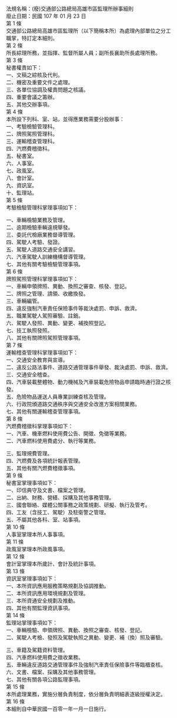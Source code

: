 法規名稱：(廢)交通部公路總局高雄市區監理所辦事細則  
廢止日期：民國 107 年 01 月 23 日  
第 1 條  
交通部公路總局高雄市區監理所（以下簡稱本所）為處理內部單位之分工  
職掌，特訂定本細則。  
第 2 條  
所長綜理所務，並指揮、監督所屬人員；副所長襄助所長處理所務。  
第 3 條  
秘書權責如下：  
一、文稿之綜核及代判。  
二、機密及重要文件之處理。  
三、各單位協調及權責問題之核議。  
四、重要會議之籌辦。  
五、其他交辦事項。  
第 4 條  
本所設下列科、室、站，並得應業務需要分股辦事：  
一、考驗檢驗管理科。  
二、牌照駕照管理科。  
三、運輸稽查管理科。  
四、汽燃費稽徵科。  
五、秘書室。  
六、人事室。  
七、政風室。  
八、會計室。  
九、資訊室。  
十、監理站。  
第 5 條  
考驗檢驗管理科掌理事項如下：  


一、車輛檢驗業務及管理。  
二、逾期檢驗車輛違規舉發。  
三、委託代檢廠業務督導管理。  
四、駕駛人考驗、發證。  
五、駕駛人道路交通安全講習。  
六、汽車駕駛人訓練機構督導管理。  
七、其他有關考驗檢驗管理事項。  
第 6 條  
牌照駕照管理科掌理事項如下：  
一、車輛申領牌照、異動、換照之審查、核發、登記。  
二、牌照之管理、請領、收繳換發。  
三、車輛編管。  
四、違反強制汽車責任保險事件等裁決處罰、申訴、救濟。  
五、職業駕駛人駕照審驗、註銷。  
六、駕駛人發照、異動、變更、補換照登記。  
七、技工執照發照。  
八、其他有關牌照駕照管理事項。  
第 7 條  
運輸稽查管理科掌理事項如下：  
一、交通安全教育與宣導。  
二、違反公路法事件、道路交通管理事件舉發、裁決處罰、申訴、救濟。  
三、交通安全稽查。  
四、汽車裝載整體物、動力機械及汽車裝載危險物品申請臨時通行證之核  
發。  
五、危險物品運送人員專業訓練查核及管理。  
六、行政院頒道路交通秩序與交通安全改進方案相關業務。  
七、其他有關運輸稽查管理事項。  
第 8 條  
汽燃費稽徵科掌理事項如下：  
一、汽車、機車燃料使用費公告、開徵、免徵等業務。  
二、汽車燃料使用費處分、執行等業務。  


三、監理規費管理。  
四、汽燃費及各項統計報表管理。  
五、其他有關汽燃費稽徵事項。  
第 9 條  
秘書室掌理事項如下：  
一、印信典守及文書、檔案之管理。  
二、出納、財務、營繕、採購及其他事務管理。  
三、國會聯絡、媒體公關事務之政策規劃、研擬、執行及管考。  
四、工友（含技工、駕駛）及駐衛警之管理。  
五、不屬其他各科、室、站事項。  
第 10 條  
人事室掌理本所人事事項。  
第 11 條  
政風室掌理本所政風事項。  
第 12 條  
會計室掌理本所歲計、會計及統計事項。  
第 13 條  
資訊室掌理事項如下：  
一、本所資訊應用服務策略規劃及協調推動。  
二、本所資訊應用環境規劃及管理。  
三、本所資通安全規劃及推動。  
四、其他有關監理資訊事項。  
第 14 條  
監理站掌理事項如下：  
一、車輛檢驗、申領牌照、異動、換照之審查、核發、登記。  
二、駕駛人考檢、發照及駕駛執照之異動、變更、補（換）照及審驗。  


三、車籍及駕籍資料管理。  
四、汽車燃料使用費之徵收業務。  
五、車輛違反道路交通管理事件及強制汽車責任保險事件等臨櫃查核。  
六、文書、檔案、採購及其他事務管理。  
七、其他有關各項公路監理事項。  
第 15 條  
本所處理業務，實施分層負責制度，依分層負責明細表逐級授權決定。  
第 16 條  
本細則自中華民國一百零一年一月一日施行。  


